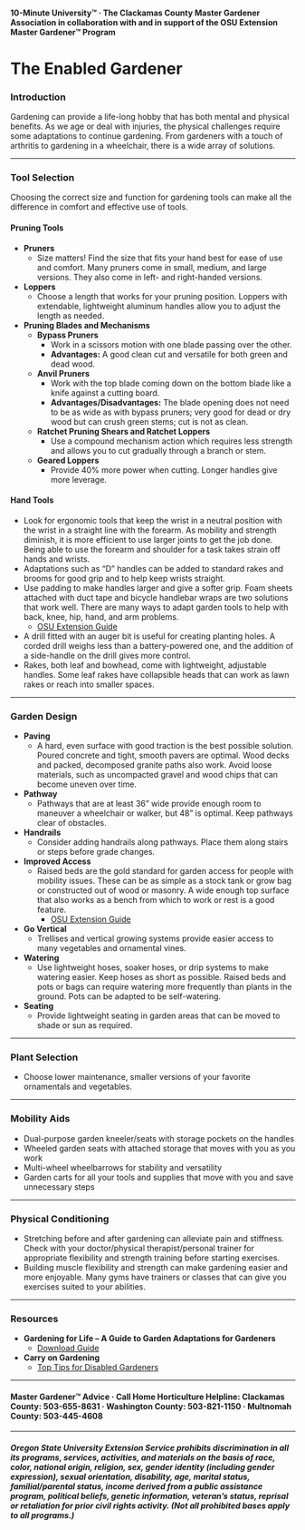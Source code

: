 #### 10-Minute University™ · The Clackamas County Master Gardener Association in collaboration with and in support of the OSU Extension Master Gardener™ Program

# The Enabled Gardener

### Introduction

Gardening can provide a life-long hobby that has both mental and physical benefits. As we age or deal with injuries, the physical challenges require some adaptations to continue gardening. From gardeners with a touch of arthritis to gardening in a wheelchair, there is a wide array of solutions.

---

### Tool Selection

Choosing the correct size and function for gardening tools can make all the difference in comfort and effective use of tools.

#### Pruning Tools

- **Pruners**
  - Size matters! Find the size that fits your hand best for ease of use and comfort. Many pruners come in small, medium, and large versions. They also come in left- and right-handed versions.
- **Loppers**
  - Choose a length that works for your pruning position. Loppers with extendable, lightweight aluminum handles allow you to adjust the length as needed.
- **Pruning Blades and Mechanisms**
  - **Bypass Pruners**
    - Work in a scissors motion with one blade passing over the other.
    - **Advantages:** A good clean cut and versatile for both green and dead wood.
  - **Anvil Pruners**
    - Work with the top blade coming down on the bottom blade like a knife against a cutting board.
    - **Advantages/Disadvantages:** The blade opening does not need to be as wide as with bypass pruners; very good for dead or dry wood but can crush green stems; cut is not as clean.
  - **Ratchet Pruning Shears and Ratchet Loppers**
    - Use a compound mechanism action which requires less strength and allows you to cut gradually through a branch or stem.
  - **Geared Loppers**
    - Provide 40% more power when cutting. Longer handles give more leverage.

#### Hand Tools

- Look for ergonomic tools that keep the wrist in a neutral position with the wrist in a straight line with the forearm. As mobility and strength diminish, it is more efficient to use larger joints to get the job done. Being able to use the forearm and shoulder for a task takes strain off hands and wrists.
- Adaptations such as “D” handles can be added to standard rakes and brooms for good grip and to help keep wrists straight.
- Use padding to make handles larger and give a softer grip. Foam sheets attached with duct tape and bicycle handlebar wraps are two solutions that work well. There are many ways to adapt garden tools to help with back, knee, hip, hand, and arm problems.  
  - [OSU Extension Guide](https://catalog.extension.oregonstate.edu/sites/catalog/files/project/pdf/em8504.pdf)
- A drill fitted with an auger bit is useful for creating planting holes. A corded drill weighs less than a battery-powered one, and the addition of a side-handle on the drill gives more control.
- Rakes, both leaf and bowhead, come with lightweight, adjustable handles. Some leaf rakes have collapsible heads that can work as lawn rakes or reach into smaller spaces.

---

### Garden Design

- **Paving**
  - A hard, even surface with good traction is the best possible solution. Poured concrete and tight, smooth pavers are optimal. Wood decks and packed, decomposed granite paths also work. Avoid loose materials, such as uncompacted gravel and wood chips that can become uneven over time.
- **Pathway**
  - Pathways that are at least 36” wide provide enough room to maneuver a wheelchair or walker, but 48” is optimal. Keep pathways clear of obstacles.
- **Handrails**
  - Consider adding handrails along pathways. Place them along stairs or steps before grade changes.
- **Improved Access**
  - Raised beds are the gold standard for garden access for people with mobility issues. These can be as simple as a stock tank or grow bag or constructed out of wood or masonry. A wide enough top surface that also works as a bench from which to work or rest is a good feature.  
    - [OSU Extension Guide](https://catalog.extension.oregonstate.edu/fs270)
- **Go Vertical**
  - Trellises and vertical growing systems provide easier access to many vegetables and ornamental vines.
- **Watering**
  - Use lightweight hoses, soaker hoses, or drip systems to make watering easier. Keep hoses as short as possible. Raised beds and pots or bags can require watering more frequently than plants in the ground. Pots can be adapted to be self-watering.
- **Seating**
  - Provide lightweight seating in garden areas that can be moved to shade or sun as required.

---

### Plant Selection

- Choose lower maintenance, smaller versions of your favorite ornamentals and vegetables.

---

### Mobility Aids

- Dual-purpose garden kneeler/seats with storage pockets on the handles
- Wheeled garden seats with attached storage that moves with you as you work
- Multi-wheel wheelbarrows for stability and versatility
- Garden carts for all your tools and supplies that move with you and save unnecessary steps

---

### Physical Conditioning

- Stretching before and after gardening can alleviate pain and stiffness. Check with your doctor/physical therapist/personal trainer for appropriate flexibility and strength training before starting exercises.
- Building muscle flexibility and strength can make gardening easier and more enjoyable. Many gyms have trainers or classes that can give you exercises suited to your abilities.

---

### Resources

- **Gardening for Life – A Guide to Garden Adaptations for Gardeners**  
  - [Download Guide](https://s3.wp.wsu.edu/uploads/sites/2079/2015/12/GFL-booklet-complete.pdf)
- **Carry on Gardening**  
  - [Top Tips for Disabled Gardeners](https://www.carryongardening.org.uk/top-tips-for-disabled-gardeners.aspx)

---

#### Master Gardener™ Advice · Call Home Horticulture Helpline: Clackamas County: 503-655-8631 · Washington County: 503-821-1150 · Multnomah County: 503-445-4608

---

##### Oregon State University Extension Service prohibits discrimination in all its programs, services, activities, and materials on the basis of race, color, national origin, religion, sex, gender identity (including gender expression), sexual orientation, disability, age, marital status, familial/parental status, income derived from a public assistance program, political beliefs, genetic information, veteran’s status, reprisal or retaliation for prior civil rights activity. (Not all prohibited bases apply to all programs.)